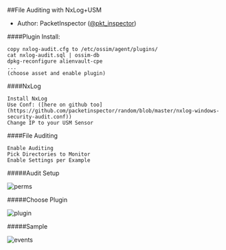 ##File Auditing with NxLog+USM

- Author: PacketInspector ([@pkt_inspector](https://twitter.com/pkt_inspector))

####Plugin Install:

```
copy nxlog-audit.cfg to /etc/ossim/agent/plugins/
cat nxlog-audit.sql | ossim-db
dpkg-reconfigure alienvault-cpe
...
(choose asset and enable plugin)
```

####NxLog

```
Install NxLog
Use Conf: ([here on github too](https://github.com/packetinspector/random/blob/master/nxlog-windows-security-audit.conf))
Change IP to your USM Sensor
```

####File Auditing

```
Enable Auditing
Pick Directories to Monitor
Enable Settings per Example
```

#####Audit Setup

![perms](https://raw.githubusercontent.com/packetinspector/AlienVault-Plugins/master/NxLog-FileAudit/perms.png)

#####Choose Plugin

![plugin](https://raw.githubusercontent.com/packetinspector/AlienVault-Plugins/master/NxLog-FileAudit/plugin.png)

#####Sample

![events](https://raw.githubusercontent.com/packetinspector/AlienVault-Plugins/master/NxLog-FileAudit/events.png)